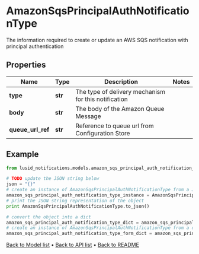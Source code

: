 # AmazonSqsPrincipalAuthNotificationType

The information required to create or update an AWS SQS notification with principal authentication

## Properties
Name | Type | Description | Notes
------------ | ------------- | ------------- | -------------
**type** | **str** | The type of delivery mechanism for this notification | 
**body** | **str** | The body of the Amazon Queue Message | 
**queue_url_ref** | **str** | Reference to queue url from Configuration Store | 

## Example

```python
from lusid_notifications.models.amazon_sqs_principal_auth_notification_type import AmazonSqsPrincipalAuthNotificationType

# TODO update the JSON string below
json = "{}"
# create an instance of AmazonSqsPrincipalAuthNotificationType from a JSON string
amazon_sqs_principal_auth_notification_type_instance = AmazonSqsPrincipalAuthNotificationType.from_json(json)
# print the JSON string representation of the object
print AmazonSqsPrincipalAuthNotificationType.to_json()

# convert the object into a dict
amazon_sqs_principal_auth_notification_type_dict = amazon_sqs_principal_auth_notification_type_instance.to_dict()
# create an instance of AmazonSqsPrincipalAuthNotificationType from a dict
amazon_sqs_principal_auth_notification_type_form_dict = amazon_sqs_principal_auth_notification_type.from_dict(amazon_sqs_principal_auth_notification_type_dict)
```
[Back to Model list](../README.md#documentation-for-models) &#8226; [Back to API list](../README.md#documentation-for-api-endpoints) &#8226; [Back to README](../README.md)


